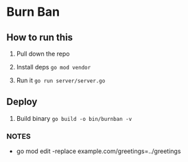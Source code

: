 # Burn Ban

## How to run this

1. Pull down the repo

2. Install deps `go mod vendor`

3. Run it `go run server/server.go`

## Deploy

1. Build binary `go build -o bin/burnban -v`

### NOTES

- go mod edit -replace example.com/greetings=../greetings
